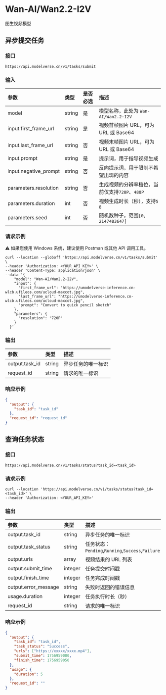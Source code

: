 # Wan-AI/Wan2.2-I2V

图生视频模型

## 异步提交任务

### 接口

`https://api.modelverse.cn/v1/tasks/submit`

### 输入

| 参数                  | 类型   | 是否必选 | 描述                                           |
| :-------------------- | :----- | :------- | :--------------------------------------------- |
| model                 | string | 是       | 模型名称，此处为 `Wan-AI/Wan2.2-I2V`           |
| input.first_frame_url | string | 是       | 视频首帧图片 URL，可为 URL 或 Base64           |
| input.last_frame_url  | string | 否       | 视频末帧图片 URL，可为 URL 或 Base64           |
| input.prompt          | string | 是       | 提示词，用于指导视频生成                       |
| input.negative_prompt | string | 否       | 反向提示词，用于限制不希望出现的内容           |
| parameters.resolution | string | 否       | 生成视频的分辨率档位，当前仅支持`720P`、`480P` |
| parameters.duration   | int    | 否       | 视频生成时长（秒），支持`5` `8`               |
| parameters.seed       | int    | 否       | 随机数种子，范围`[0, 2147483647]`              |

### 请求示例
⚠️ 如果您使用 Windows 系统，建议使用 Postman 或其他 API 调用工具。
```shell
curl --location --globoff 'https://api.modelverse.cn/v1/tasks/submit' \
--header 'Authorization: <YOUR_API_KEY>' \
--header 'Content-Type: application/json' \
--data '{
    "model": "Wan-AI/Wan2.2-I2V",
    "input": {
      "first_frame_url": "https://umodelverse-inference.cn-wlcb.ufileos.com/ucloud-maxcot.jpg",
      "last_frame_url": "https://umodelverse-inference.cn-wlcb.ufileos.com/ucloud-maxcot.jpg",
      "prompt": "Convert to quick pencil sketch"
    },
    "parameters": {
      "resolution": "720P"
    }
  }'
```

### 输出

| 参数           | 类型   | 描述               |
| :------------- | :----- | :----------------- |
| output.task_id | string | 异步任务的唯一标识 |
| request_id     | string | 请求的唯一标识     |

### 响应示例

```json
{
  "output": {
    "task_id": "task_id"
  },
  "request_id": "request_id"
}
```

## 查询任务状态

### 接口

`https://api.modelverse.cn/v1/tasks/status?task_id=<task_id>`

### 请求示例

```shell
curl --location 'https://api.modelverse.cn/v1/tasks/status?task_id=<task_id>' \
--header 'Authorization: <YOUR_API_KEY>'
```

### 输出

| 参数                 | 类型    | 描述                                              |
| :------------------- | :------ | :------------------------------------------------ |
| output.task_id       | string  | 异步任务的唯一标识                                |
| output.task_status   | string  | 任务状态：`Pending`,`Running`,`Success`,`Failure` |
| output.urls          | array   | 视频结果的 URL 列表                               |
| output.submit_time   | integer | 任务提交时间戳                                    |
| output.finish_time   | integer | 任务完成时间戳                                    |
| output.error_message | string  | 失败时返回的错误信息                              |
| usage.duration       | integer | 任务执行时长（秒）                                |
| request_id           | string  | 请求的唯一标识                                    |

### 响应示例

```json
{
  "output": {
    "task_id": "task_id",
    "task_status": "Success",
    "urls": ["https://xxxxx/xxxx.mp4"],
    "submit_time": 1756959000,
    "finish_time": 1756959050
  },
  "usage": {
    "duration": 5
  },
  "request_id": ""
}
```

